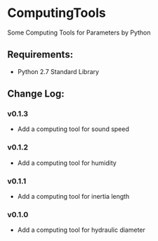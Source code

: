 ComputingTools
===============
Some Computing Tools for Parameters by Python

Requirements:
-------------
* Python 2.7 Standard Library
  
Change Log:
------------
### v0.1.3
* Add a computing tool for sound speed

### v0.1.2
* Add a computing tool for humidity

### v0.1.1
* Add a computing tool for inertia length

### v0.1.0
* Add a computing tool for hydraulic diameter
